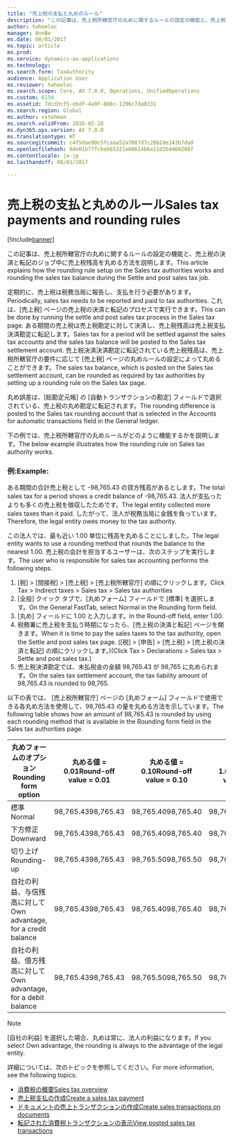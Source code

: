 ```yaml
---
title: "売上税の支払と丸めのルール"
description: "この記事は、売上税所轄官庁の丸めに関するルールの設定の機能と、売上税の決済と転記のジョブ中に売上税残高を丸める方法を説明します。"
author: twheeloc
manager: AnnBe
ms.date: 08/01/2017
ms.topic: article
ms.prod: 
ms.service: dynamics-ax-applications
ms.technology: 
ms.search.form: TaxAuthority
audience: Application User
ms.reviewer: twheeloc
ms.search.scope: Core, AX 7.0.0, Operations, UnifiedOperations
ms.custom: 6134
ms.assetid: 7dcd3cf5-ebdf-4a9f-806c-1296c7da0331
ms.search.region: Global
ms.author: vstehman
ms.search.validFrom: 2016-02-28
ms.dyn365.ops.version: AX 7.0.0
ms.translationtype: HT
ms.sourcegitcommit: c4f5dae90c5fcaaa52a7087d7c20b2de343b7da0
ms.openlocfilehash: 8de01b77fcbeb65321e60614b6a11d264460208f
ms.contentlocale: ja-jp
ms.lasthandoff: 08/01/2017

---
```


# <a name="sales-tax-payments-and-rounding-rules"></a><span data-ttu-id="427ac-103">売上税の支払と丸めのルール</span><span class="sxs-lookup"><span data-stu-id="427ac-103">Sales tax payments and rounding rules</span></span>

[!include[banner](../includes/banner.md)]


<span data-ttu-id="427ac-104">この記事は、売上税所轄官庁の丸めに関するルールの設定の機能と、売上税の決済と転記のジョブ中に売上税残高を丸める方法を説明します。</span><span class="sxs-lookup"><span data-stu-id="427ac-104">This article explains how the rounding rule setup on the Sales tax authorities works and rounding the sales tax balance during the Settle and post sales tax job.</span></span>

<span data-ttu-id="427ac-105">定期的に、売上税は税務当局に報告し、支払を行う必要があります。</span><span class="sxs-lookup"><span data-stu-id="427ac-105">Periodically, sales tax needs to be reported and paid to tax authorities.</span></span> <span data-ttu-id="427ac-106">これは、[売上税] ページの売上税の決済と転記のプロセスで実行できます。</span><span class="sxs-lookup"><span data-stu-id="427ac-106">This can be done by running the settle and post sales tax process in the Sales tax page.</span></span> <span data-ttu-id="427ac-107">ある期間の売上税は売上税勘定に対して決済し、売上税残高は売上税支払決済勘定に転記します。</span><span class="sxs-lookup"><span data-stu-id="427ac-107">Sales tax for a period will be settled against the sales tax accounts and the sales tax balance will be posted to the Sales tax settlement account.</span></span> <span data-ttu-id="427ac-108">売上税決済決済勘定に転記されている売上税残高は、売上税所轄官庁の要件に応じて [売上税] ページの丸めルールの設定によって丸めることができます。</span><span class="sxs-lookup"><span data-stu-id="427ac-108">The sales tax balance, which is posted on the Sales tax settlement account, can be rounded as required by tax authorities by setting up a rounding rule on the Sales tax page.</span></span> 

<span data-ttu-id="427ac-109">丸め誤差は、[総勘定元帳] の [自動トランザクションの勘定] フィールドで選択されている、売上税の丸め勘定に転記されます。</span><span class="sxs-lookup"><span data-stu-id="427ac-109">The rounding difference is posted to the Sales tax rounding account that is selected in the Accounts for automatic transactions field in the General ledger.</span></span>

<span data-ttu-id="427ac-110">下の例では、売上税所轄官庁の丸めルールがどのように機能するかを説明します。</span><span class="sxs-lookup"><span data-stu-id="427ac-110">The below example illustrates how the rounding rule on Sales tax authority works.</span></span>

### <a name="example"></a><span data-ttu-id="427ac-111">例:</span><span class="sxs-lookup"><span data-stu-id="427ac-111">Example:</span></span>

<span data-ttu-id="427ac-112">ある期間の合計売上税として -98,765.43 の貸方残高があるとします。</span><span class="sxs-lookup"><span data-stu-id="427ac-112">The total sales tax for a period shows a credit balance of -98,765.43.</span></span> <span data-ttu-id="427ac-113">法人が支払ったよりも多くの売上税を徴収したためです。</span><span class="sxs-lookup"><span data-stu-id="427ac-113">The legal entity collected more sales taxes than it paid.</span></span> <span data-ttu-id="427ac-114">したがって、法人が税務当局に金銭を負っています。</span><span class="sxs-lookup"><span data-stu-id="427ac-114">Therefore, the legal entity owes money to the tax authority.</span></span> 

<span data-ttu-id="427ac-115">この法人では、最も近い 1.00 単位に残高を丸めることにしました。</span><span class="sxs-lookup"><span data-stu-id="427ac-115">The legal entity wants to use a rounding method that rounds the balance to the nearest 1.00.</span></span> <span data-ttu-id="427ac-116">売上税の会計を担当するユーザーは、次のステップを実行します。</span><span class="sxs-lookup"><span data-stu-id="427ac-116">The user who is responsible for sales tax accounting performs the following steps.</span></span>

1.  <span data-ttu-id="427ac-117">[税] &gt; [間接税] &gt; [売上税] &gt; [売上税所轄官庁] の順にクリックします。</span><span class="sxs-lookup"><span data-stu-id="427ac-117">Click Tax &gt; Indirect taxes &gt; Sales tax &gt; Sales tax authorities</span></span>
2.  <span data-ttu-id="427ac-118">[全般] クイック タブで、[丸めフォーム] フィールドで [標準] を選択します。</span><span class="sxs-lookup"><span data-stu-id="427ac-118">On the General FastTab, select Normal in the Rounding form field.</span></span>
3.  <span data-ttu-id="427ac-119">[丸め] フィールドに 1.00 と入力します。</span><span class="sxs-lookup"><span data-stu-id="427ac-119">In the Round-off field, enter 1.00.</span></span>
4.  <span data-ttu-id="427ac-120">税務署に売上税を支払う時期になったら、[売上税の決済と転記] ページを開きます。</span><span class="sxs-lookup"><span data-stu-id="427ac-120">When it is time to pay the sales taxes to the tax authority, open the Settle and post sales tax page.</span></span> <span data-ttu-id="427ac-121">([税] &gt; [申告] &gt; [売上税] &gt; [売上税の決済と転記] の順にクリックします。)</span><span class="sxs-lookup"><span data-stu-id="427ac-121">(Click Tax &gt; Declarations &gt; Sales tax &gt; Settle and post sales tax.)</span></span>
5.  <span data-ttu-id="427ac-122">売上税決済勘定では、未払税金の金額 98,765.43 が 98,765 に丸められます。</span><span class="sxs-lookup"><span data-stu-id="427ac-122">On the sales tax settlement account, the tax liability amount of 98,765.43 is rounded to 98,765.</span></span>

<span data-ttu-id="427ac-123">以下の表では、 [売上税所轄官庁] ページの [丸めフォーム] フィールドで使用できる各丸め方法を使用して、98,765.43 の量を丸める方法を示しています。</span><span class="sxs-lookup"><span data-stu-id="427ac-123">The following table shows how an amount of 98,765.43 is rounded by using each rounding method that is available in the Rounding form field in the Sales tax authorities page.</span></span>

| <span data-ttu-id="427ac-124">丸めフォームのオプション</span><span class="sxs-lookup"><span data-stu-id="427ac-124">Rounding form option</span></span>                | <span data-ttu-id="427ac-125">丸める値 = 0.01</span><span class="sxs-lookup"><span data-stu-id="427ac-125">Round-off value = 0.01</span></span> | <span data-ttu-id="427ac-126">丸める値 = 0.10</span><span class="sxs-lookup"><span data-stu-id="427ac-126">Round-off value = 0.10</span></span> | <span data-ttu-id="427ac-127">丸める値 = 1.00</span><span class="sxs-lookup"><span data-stu-id="427ac-127">Round-off value = 1.00</span></span> | <span data-ttu-id="427ac-128">丸める値 = 100.00</span><span class="sxs-lookup"><span data-stu-id="427ac-128">Round-off value = 100.00</span></span> |
|-------------------------------------|------------------------|------------------------|------------------------|--------------------------|
| <span data-ttu-id="427ac-129">標準</span><span class="sxs-lookup"><span data-stu-id="427ac-129">Normal</span></span>                              | <span data-ttu-id="427ac-130">98,765.43</span><span class="sxs-lookup"><span data-stu-id="427ac-130">98,765.43</span></span>              | <span data-ttu-id="427ac-131">98,765.40</span><span class="sxs-lookup"><span data-stu-id="427ac-131">98,765.40</span></span>              | <span data-ttu-id="427ac-132">98,765.00</span><span class="sxs-lookup"><span data-stu-id="427ac-132">98,765.00</span></span>              | <span data-ttu-id="427ac-133">98,800.00</span><span class="sxs-lookup"><span data-stu-id="427ac-133">98,800.00</span></span>                |
| <span data-ttu-id="427ac-134">下方修正</span><span class="sxs-lookup"><span data-stu-id="427ac-134">Downward</span></span>                            | <span data-ttu-id="427ac-135">98,765.43</span><span class="sxs-lookup"><span data-stu-id="427ac-135">98,765.43</span></span>              | <span data-ttu-id="427ac-136">98,765.40</span><span class="sxs-lookup"><span data-stu-id="427ac-136">98,765.40</span></span>              | <span data-ttu-id="427ac-137">98,765.00</span><span class="sxs-lookup"><span data-stu-id="427ac-137">98,765.00</span></span>              | <span data-ttu-id="427ac-138">98,700.00</span><span class="sxs-lookup"><span data-stu-id="427ac-138">98,700.00</span></span>                |
| <span data-ttu-id="427ac-139">切り上げ</span><span class="sxs-lookup"><span data-stu-id="427ac-139">Rounding-up</span></span>                         | <span data-ttu-id="427ac-140">98,765.43</span><span class="sxs-lookup"><span data-stu-id="427ac-140">98,765.43</span></span>              | <span data-ttu-id="427ac-141">98,765.50</span><span class="sxs-lookup"><span data-stu-id="427ac-141">98,765.50</span></span>              | <span data-ttu-id="427ac-142">98,766.00</span><span class="sxs-lookup"><span data-stu-id="427ac-142">98,766.00</span></span>              | <span data-ttu-id="427ac-143">98,800.00</span><span class="sxs-lookup"><span data-stu-id="427ac-143">98,800.00</span></span>                |
| <span data-ttu-id="427ac-144">自社の利益、与信残高に対して</span><span class="sxs-lookup"><span data-stu-id="427ac-144">Own advantage, for a credit balance</span></span> | <span data-ttu-id="427ac-145">98,765.43</span><span class="sxs-lookup"><span data-stu-id="427ac-145">98,765.43</span></span>              | <span data-ttu-id="427ac-146">98,765.40</span><span class="sxs-lookup"><span data-stu-id="427ac-146">98,765.40</span></span>              | <span data-ttu-id="427ac-147">98,765.00</span><span class="sxs-lookup"><span data-stu-id="427ac-147">98,765.00</span></span>              | <span data-ttu-id="427ac-148">98,700.00</span><span class="sxs-lookup"><span data-stu-id="427ac-148">98,700.00</span></span>                |
| <span data-ttu-id="427ac-149">自社の利益、借方残高に対して</span><span class="sxs-lookup"><span data-stu-id="427ac-149">Own advantage, for a debit balance</span></span>  | <span data-ttu-id="427ac-150">98,765.43</span><span class="sxs-lookup"><span data-stu-id="427ac-150">98,765.43</span></span>              | <span data-ttu-id="427ac-151">98,765.50</span><span class="sxs-lookup"><span data-stu-id="427ac-151">98,765.50</span></span>              | <span data-ttu-id="427ac-152">98,766.00</span><span class="sxs-lookup"><span data-stu-id="427ac-152">98,766.00</span></span>              | <span data-ttu-id="427ac-153">98,800.00</span><span class="sxs-lookup"><span data-stu-id="427ac-153">98,800.00</span></span>                |

> [!NOTE]                                                                                  
> <span data-ttu-id="427ac-154">[自社の利益] を選択した場合、丸めは常に、法人の利益になります。</span><span class="sxs-lookup"><span data-stu-id="427ac-154">If you select Own advantage, the rounding is always to the advantage of the legal entity.</span></span> 

<span data-ttu-id="427ac-155">詳細については、次のトピックを参照してください。</span><span class="sxs-lookup"><span data-stu-id="427ac-155">For more information, see the following topics:</span></span>
- [<span data-ttu-id="427ac-156">消費税の概要</span><span class="sxs-lookup"><span data-stu-id="427ac-156">Sales tax overview</span></span>](indirect-taxes-overview.md)
- [<span data-ttu-id="427ac-157">売上税支払の作成</span><span class="sxs-lookup"><span data-stu-id="427ac-157">Create a sales tax payment</span></span>](tasks/create-sales-tax-payment.md)
- [<span data-ttu-id="427ac-158">ドキュメントの売上トランザクションの作成</span><span class="sxs-lookup"><span data-stu-id="427ac-158">Create sales transactions on documents</span></span>](tasks/create-sales-tax-transactions-documents.md)
- [<span data-ttu-id="427ac-159">転記された消費税トランザクションの表示</span><span class="sxs-lookup"><span data-stu-id="427ac-159">View posted sales tax transactions</span></span>](tasks/view-posted-sales-tax-transactions.md)



